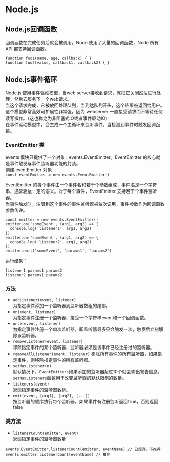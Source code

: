 # Node.js
## Node.js回调函数
回调函数在完成任务后就会被调用，Node 使用了大量的回调函数，Node 所有 API 都支持回调函数。
```
function foo1(name, age, callback) { }
function foo2(value, callback1, callback2) { }
```


## Node.js事件循环
Node.js 使用事件驱动模型，当web server接收到请求，就把它关闭然后进行处理，然后去服务下一个web请求。    
当这个请求完成，它被放回处理队列，当到达队列开头，这个结果被返回给用户。    
这个模型非常高效可扩展性非常强，因为 webserver 一直接受请求而不等待任何读写操作。（这也称之为非阻塞式IO或者事件驱动IO）    
在事件驱动模型中，会生成一个主循环来监听事件，当检测到事件时触发回调函数。
### EventEmitter 类
events 模块只提供了一个对象：events.EventEmitter。EventEmitter 的核心就是事件触发与事件监听器功能的封装。   
创建 eventEmitter 对象   
`const eventEmitter = new events.EventEmitter()`

EventEmitter 的每个事件由一个事件名和若干个参数组成，事件名是一个字符串，通常表达一定的语义。对于每个事件，EventEmitter 支持若干个事件监听器。   
当事件触发时，注册到这个事件的事件监听器被依次调用，事件参数作为回调函数参数传递。    
```
const emitter = new events.EventEmitter()
emitter.on('someEvent', (arg1, arg2) => {
  console.log('listener1', arg1, arg2)
})
emitter.on('someEvent', (arg1, arg2) => {
  console.log('listener2', arg1, arg2)
})
emitter.emit('someEvent', 'params1', 'params2')
```
运行结果：
```
listener1 params1 params2
listener2 params1 params2
```

### 方法
- `addListener(event, listener)`   
为指定事件添加一个监听器到监听器数组的尾部。
- `on(event, listener)`   
为指定事件注册一个监听器，接受一个字符串event和一个回调函数。
- `once(event, listener)`   
为指定事件注册一个单次监听器，即监听器最多只会触发一次，触发后立刻解除该监听器。
- `removeListener(event, listener)`   
移除指定事件的某个监听器，监听器必须是该事件已经注册过的监听器。
- `removeAllListener(event, listener)`
移除所有事件的所有监听器，如果指定事件，则移除指定事件的所有监听器。
- `setMaxListener(n)`   
默认情况下，`EventEmitters`如果添加的监听器超过10个就会输出警告信息。`setMaxListeners`函数用于改变监听器的默认限制的数量。
- `listeners(event)`   
返回指定事件的监听器数组。
- `emit(event, [arg1], [arg2], [...])`   
按监听器的顺序执行每个监听器，如果事件有注册监听返回true，否则返回false

### 类方法
- `listenerCount(emitter, event)`   
返回指定事件的监听器数量
```
events.EventEmitter.listenerCount(emitter, eventName) // 已废弃，不推荐
events.emitter.listenerCount(eventName) // 推荐
```